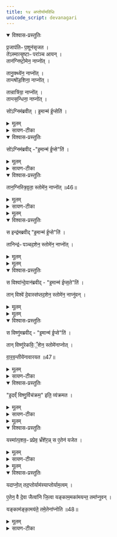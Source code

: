```yaml
---
title: १४ अप्तोर्यामविधिः
unicode_script: devanagari
---
```


<details open><summary>विश्वास-प्रस्तुतिः</summary>

प्र॒जाप॑तिᳶ प॒शून॑सृजत ।  
ते॑ऽस्मात्सृ॒ष्टाᳶ परा॑ञ्च आयन् ।  
तान॑ग्निष्टो॒मेन॒ नाप्नो॑त् ।  

तानु॒क्थ्ये॑न॒ नाप्नो॑त् ।  
तान्त्षो॑ड॒शिना॒ नाप्नो॑त् ।  

तान्रात्रि॑या॒ नाप्नो॑त् ।  
तान्त्स॒न्धिना॒ नाप्नो॑त् ।  

सो॑ऽग्निम॑ब्रवीत् ।
इ॒मान्म॑ ई॒प्सेति॑ ।
</details>

<details><summary>मूलम्</summary>

प्र॒जाप॑तिᳶ प॒शून॑सृजत ।  
ते॑ऽस्मात्सृ॒ष्टाᳶ परा॑ञ्च आयन् ।  
तान॑ग्निष्टो॒मेन॒ नाप्नो॑त् ।  

तानु॒क्थ्ये॑न॒ नाप्नो॑त् ।  
तान्त्षो॑ड॒शिना॒ नाप्नो॑त् ।  

तान्रात्रि॑या॒ नाप्नो॑त् ।  
तान्त्स॒न्धिना॒ नाप्नो॑त् ।  

सो॑ऽग्निम॑ब्रवीत् ।
इ॒मान्म॑ ई॒प्सेति॑ ।
</details>

<details><summary>सायण-टीका</summary>

(SB) 1त्रयोदशे इन्द्रस्तुन्नामके क्रतौ ग्रहाणां पुरोरुच उक्ताः । चतुर्दशे त्वप्तोर्यामविधिरुच्यते । तं विधातुमाख्यानमाह – प्रजापतिना सृष्टाः पशवो यदा पुनरावृत्तिरहिताः प्रजापतेस्सकाशाद्गतास्तदा प्रजापतिरग्निष्टोमादिकं क्रमेणानुष्ठाय तत्यपशून्प्राप्तुं न शक्तोऽभूत् । यद्रात्रिया अतिरात्रक्रतुगतै रात्रिपर्यायैः स्तोत्रैः, संधिना अतिरात्रावसाने त्रिवृद्रथंतरः संधिरिति यत्स्तोत्रं विहितं तेन स्तोत्रेण ।
</details>

<details open><summary>विश्वास-प्रस्तुतिः</summary>

सो॑ऽग्निम॑ब्रवीद् -"इ॒मान्म॑ ई॒प्से"ति॑ ।   
</details>

<details><summary>मूलम्</summary>

सो॑ऽग्निम॑ब्रवीद् -"इ॒मान्म॑ ई॒प्से"ति॑ ।   
</details>

<details><summary>सायण-टीका</summary>

एतैरुपायैः पशून्प्राप्तुमशक्तः प्रजापतिरग्निं प्रत्यब्रवीत् । हेऽग्ने मे मदर्थमिमान्पशूनीप्सा आप्तुमिच्छ तदर्थमुद्योगं कुर्विति ।
</details>

<details open><summary>विश्वास-प्रस्तुतिः</summary>

तान॒ग्निस्त्रि॒वृता॒ स्तोमे॑न॒ नाप्नो॑त् ॥46॥  
</details>

<details><summary>मूलम्</summary>

तान॒ग्निस्त्रि॒वृता॒ स्तोमे॑न॒ नाप्नो॑त् ॥46॥  
</details>

<details><summary>सायण-टीका</summary>

ततः सोऽग्निस्तदर्थं त्रिवृत्स्तोममनुष्ठाय तेन प्राप्तुं शक्तो नाभूत् ।
</details>


<details><summary>मूलम्</summary>

स इन्द्र॑मब्रवीत् ।
इ॒मान्म॑ ई॒प्सेति॑ ।
</details>

<details open><summary>विश्वास-प्रस्तुतिः</summary>

स इन्द्र॑मब्रवीद् "इ॒मान्म॑ ई॒प्से"ति॑ ।   

तानिन्द्र॑ᳶ पञ्चद॒शेन॒ स्तोमे॑न॒ नाप्नो॑त् ।
</details>

<details><summary>मूलम्</summary>

स इन्द्र॑मब्रवीद् "इ॒मान्म॑ ई॒प्से"ति॑ ।   

तानिन्द्र॑ᳶ पञ्चद॒शेन॒ स्तोमे॑न॒ नाप्नो॑त् ।
</details>


<details><summary>मूलम्</summary>

स विश्वा॑न्दे॒वान॑ब्रवीत् ।
इ॒मान्म॑ ईप्स॒तेति॑ ।
</details>

<details open><summary>विश्वास-प्रस्तुतिः</summary>

स विश्वा॑न्दे॒वान॑ब्रवीद्  - "इ॒मान्म॑ ईप्स॒ते"ति॑ ।  

तान् विश्वे॑ दे॒वास्स॑प्तद॒शेन॒ स्तोमे॑न॒ नाप्नु॑वन् ।
</details>

<details><summary>मूलम्</summary>

स विश्वा॑न्दे॒वान॑ब्रवीद्  - "इ॒मान्म॑ ईप्स॒ते"ति॑ ।  

तान् विश्वे॑ दे॒वास्स॑प्तद॒शेन॒ स्तोमे॑न॒ नाप्नु॑वन् ।
</details>


<details><summary>मूलम्</summary>

स विष्णु॑मब्रवीत् ।
इ॒मान्म॑ ई॒प्सेति॑ ।
</details>

<details open><summary>विश्वास-प्रस्तुतिः</summary>

स विष्णु॑मब्रवीद्  - "इ॒मान्म॑ ई॒प्से"ति॑ ।

तान् विष्णु॑रेकवि॒ँ॒शेन॒ स्तोमे॑नाप्नोत् ।

वा॒र॒व॒न्तीये॑नावारयत ॥47॥  
</details>

<details><summary>मूलम्</summary>

स विष्णु॑मब्रवीद्  - "इ॒मान्म॑ ई॒प्से"ति॑ ।

तान् विष्णु॑रेकवि॒ँ॒शेन॒ स्तोमे॑नाप्नोत् ।

वा॒र॒व॒न्तीये॑नावारयत ॥47॥  
</details>

<details><summary>सायण-टीका</summary>

एवमिन्द्रो विश्वे देवाश्च । विष्णुस्तु एकविंशस्तोममनुष्ठाय तेन पशून्प्राप्य वारवन्तीयेन साम्ना पुनर्गमनं निवारयामास ।
</details>

<details open><summary>विश्वास-प्रस्तुतिः</summary>

"इ॒दव्ँ विष्णु॒र्विच॑क्रम॒" इति॒ व्य॑क्रमत ।
</details>

<details><summary>मूलम्</summary>

"इ॒दव्ँ विष्णु॒र्विच॑क्रम॒" इति॒ व्य॑क्रमत ।
</details>

<details><summary>सायण-टीका</summary>

अतोऽयं विष्णुः'इदं विष्णुः' इति मन्त्रेणोक्तो यो विक्रमस्तं कृतवान् । तमेव पशुप्राप्तिरूपं विक्रमं मन्त्रोऽवादीदित्यर्थः ॥
</details>


<details><summary>मूलम्</summary>

यस्मा॑त्प॒शव॒ᳶ प्रप्रेव॒ भ्रँशे॑रन् ।
स ए॒तेन॑ यजेत ।
</details>

<details open><summary>विश्वास-प्रस्तुतिः</summary>

यस्मा॑त्प॒शव॒ᳶ प्रप्रेव॒ भ्रँशे॑र॒न्न् स ए॒तेन॑ यजेत ।
</details>

<details><summary>मूलम्</summary>

यस्मा॑त्प॒शव॒ᳶ प्रप्रेव॒ भ्रँशे॑र॒न्न् स ए॒तेन॑ यजेत ।
</details>

<details><summary>सायण-टीका</summary>

2इदानीमप्तोर्यामकत्रुं विधत्ते - एकः प्रशब्दः प्राथम्यवाची, अपरः प्रकर्षवाची । प्रथममेव पशवो यस्मात्पुरुषात् प्रेव भ्रंशेरन् प्रकर्षेण भ्रष्टा इव यवन्ति स पुरुष एतेनाप्तोर्यामेण स्तोमेन यजेत । तत्स्वरूपं सूत्रकारेण स्पष्टमुक्तम् - 'अप्तोर्यामश्चेत्संधिचमसानुन्नयंश्चतुर्भ्यश्चमसगणेभ्यो राजानमतिरेचयति' इति । संधिस्तोत्रपर्यन्तैरेकोनत्रिंशत्स्तौत्रैर्युक्तमतिरात्रप्रयोगमनुष्ठाय तत ऊर्ध्वं चतुर्भ्यश्चमसगणेभ्यो राजानमतिरेचयेत् । ततः पुनरपि चत्वारि स्तोत्राणि भवन्ति । तदेवं त्रयस्त्रिंशत्स्तोत्रयुक्तोऽप्तोर्यामः ॥
</details>


<details><summary>मूलम्</summary>

यदाप्नो॑त् ।
तद॒प्तोर्याम॑स्याप्तोर्याम॒त्वम् ।  

ए॒तेन॒ वै दे॒वा जैत्वा॑नि जि॒त्वा ।
यङ्काम॒मका॑मयन्त॒ तमा॑प्नुवन् ।  

यङ्काम॑ङ्का॒मय॑ते ।
तमे॒तेना॑प्नोति ॥48॥  
 
</details>

<details open><summary>विश्वास-प्रस्तुतिः</summary>

यदाप्नो॒त् तद॒प्तोर्याम॑स्याप्तोर्याम॒त्वम् ।  

ए॒तेन॒ वै दे॒वा जैत्वा॑नि जि॒त्वा यङ्काम॒मका॑मयन्त॒ तमा॑प्नुवन् ।  

यङ्काम॑ङ्का॒मय॑ते॒ तमे॒तेना॑प्नोति ॥48॥  
</details>

<details><summary>मूलम्</summary>

यदाप्नो॒त् तद॒प्तोर्याम॑स्याप्तोर्याम॒त्वम् ।  

ए॒तेन॒ वै दे॒वा जैत्वा॑नि जि॒त्वा यङ्काम॒मका॑मयन्त॒ तमा॑प्नुवन् ।  

यङ्काम॑ङ्का॒मय॑ते॒ तमे॒तेना॑प्नोति ॥48॥  
</details>

<details><summary>सायण-टीका</summary>

3तस्य निर्वचनं दर्शयति - यस्मात्कारणादनेन क्रतुना पशूनाप्नोत्तस्मात्कारणादाप्त्यर्थो यामो यज्ञ इति व्युत्पत्त्या तन्नाम संपन्नम् । एतस्य क्रतोः सर्वकामप्राप्तिसाधनत्वं दर्शयति - पुरा देवा एतेनाप्तोर्यामक्रतुना जेतव्यानि सर्वाणि युद्धानि जित्वा काम्यमानं फलं प्राप्नुवन् । अतोऽन्योऽपि देववत्सर्वं प्राप्नोति ॥

इति श्रीमत्सायणाचार्यविरचिते माधवीये वेदार्थप्रकाशे कृष्णयजुर्वेदीयतैत्तिरीयब्राह्मणभाष्ये द्वितीयाष्टके सप्तमप्रपाठके चतुर्दशोऽनुवाकः ॥  

</details>

